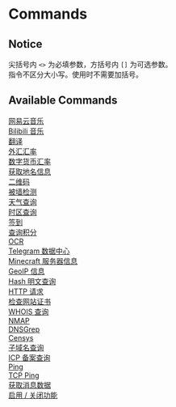 # Commands

## Notice

尖括号内 `<>` 为必填参数，方括号内 `[]` 为可选参数。<br>
指令不区分大小写。使用时不需要加括号。

## Available Commands

[网易云音乐](Netease.md)<br>
[Bilibili 音乐](BiliMusic.md)<br>
[翻译](Translate.md)<br>
[外汇汇率](Exchange.md)<br>
[数字货币汇率](Huobi.md)<br>
[获取地名信息](Location.md)<br>
[二维码](QRCode.md)<br>
[被墙检测](GFWTest.md)<br>
[天气查询](Weather.md)<br>
[时区查询](TimeZone.md)<br>
[签到](CheckIn.md)<br>
[查询积分](MyStat.md)<br>
[OCR](OCR.md)<br>
[Telegram 数据中心](DC.md)<br>
[Minecraft 服务器信息](Minecraft.md)<br>
[GeoIP 信息](IP.md)<br>
[Hash 明文查询](Hash.md)<br>
[HTTP 请求](HTTP.md)<br>
[检查网站证书](SSL.md)<br>
[WHOIS 查询](Whois.md)<br>
[NMAP](NMAP.md)<br>
[DNSGrep](DNSGrep.md)<br>
[Censys](Censys.md)<br>
[子域名查询](Subdomain.md)<br>
[ICP 备案查询](ICP.md)<br>
[Ping](Ping.md)<br>
[TCP Ping](Tcping.md)<br>
[获取消息数据](Dump.md)<br>
[启用 / 关闭功能](Switch.md)<br>


